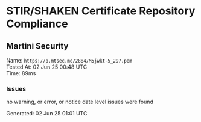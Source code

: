 # STIR/SHAKEN Certificate Repository Compliance

## Martini Security

Name: `https://p.mtsec.me/2884/M5jwkt-5_297.pem`\
Tested At: 02 Jun 25 00:48 UTC\
Time: 89ms

### Issues

no warning, or error, or notice date level issues were found

Generated: 02 Jun 25 01:01 UTC